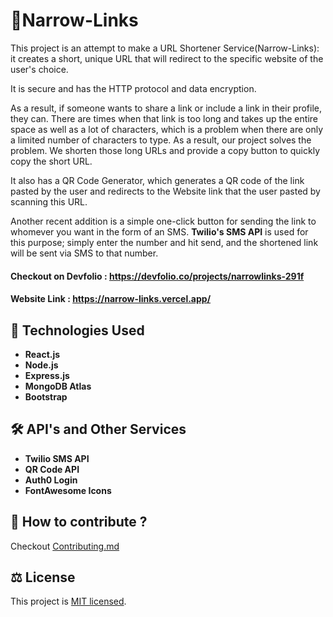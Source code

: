 # 🔗Narrow-Links

This project is an attempt to make a URL Shortener Service(Narrow-Links): it creates a short, unique URL that will redirect to the specific website of the user's choice.

It is secure and has the HTTP protocol and data encryption.

As a result, if someone wants to share a link or include a link in their profile, they can. There are times when that link is too long and takes up the entire space as well as a lot of characters, which is a problem when there are only a limited number of characters to type. As a result, our project solves the problem. We shorten those long URLs and provide a copy button to quickly copy the short URL.

It also has a QR Code Generator, which generates a QR code of the link pasted by the user and redirects to the Website link that the user pasted by scanning this URL.

Another recent addition is a simple one-click button for sending the link to whomever you want in the form of an SMS. **Twilio's SMS API** is used for this purpose; simply enter the number and hit send, and the shortened link will be sent via SMS to that number.


#### Checkout on Devfolio : https://devfolio.co/projects/narrowlinks-291f

#### Website Link : https://narrow-links.vercel.app/

## 🧰 Technologies Used 

- **React.js** 
- **Node.js** 
- **Express.js**
- **MongoDB Atlas**
- **Bootstrap**

## 🛠️ API's and Other Services

- **Twilio SMS API**
- **QR Code API**
- **Auth0 Login**
- **FontAwesome Icons**

## 🚀 How to contribute ?
    
Checkout [Contributing.md](./CONTRIBUTING.md)
    
##  ⚖️ License

This project is [MIT licensed](./LICENSE.md).
